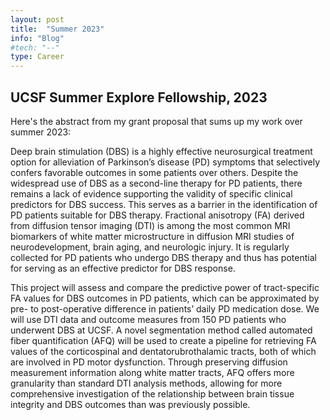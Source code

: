 ```yaml
---
layout: post
title:  "Summer 2023"
info: "Blog"
#tech: "--"
type: Career 
---
```

## UCSF Summer Explore Fellowship, 2023

Here's the abstract from my grant proposal that sums up my work over summer 2023:

Deep brain stimulation (DBS) is a highly effective neurosurgical
treatment option for alleviation of Parkinson’s disease (PD)
symptoms that selectively confers favorable outcomes in some
patients over others. Despite the widespread use of DBS as a
second-line therapy for PD patients, there remains a lack of
evidence supporting the validity of specific clinical predictors
for DBS success. This serves as a barrier in the identification of
PD patients suitable for DBS therapy. Fractional anisotropy (FA)
derived from diffusion tensor imaging (DTI) is among the most
common MRI biomarkers of white matter microstructure in
diffusion MRI studies of neurodevelopment, brain aging, and
neurologic injury. It is regularly collected for PD patients who
undergo DBS therapy and thus has potential for serving as an
effective predictor for DBS response.


This project will assess and compare the predictive power of
tract-specific FA values for DBS outcomes in PD patients, which
can be approximated by pre- to post-operative difference in
patients’ daily PD medication dose. We will use DTI data and
outcome measures from 150 PD patients who underwent DBS
at UCSF. A novel segmentation method called automated fiber
quantification (AFQ) will be used to create a pipeline for
retrieving FA values of the corticospinal and
dentatorubrothalamic tracts, both of which are involved in PD
motor dysfunction. Through preserving diffusion measurement
information along white matter tracts, AFQ offers more
granularity than standard DTI analysis methods, allowing for
more comprehensive investigation of the relationship between
brain tissue integrity and DBS outcomes than was previously
possible.
